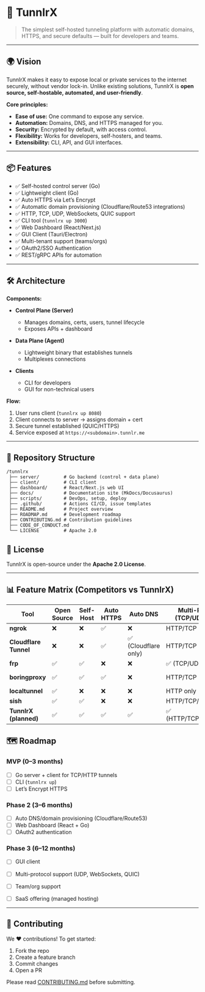 # 🚀 TunnlrX

> The simplest self-hosted tunneling platform with automatic domains, HTTPS, and secure defaults — built for developers and teams.

---

## 🌍 Vision

TunnlrX makes it easy to expose local or private services to the internet securely, without vendor lock-in. Unlike existing solutions, TunnlrX is **open source, self-hostable, automated, and user-friendly**.

**Core principles:**
- **Ease of use:** One command to expose any service.
- **Automation:** Domains, DNS, and HTTPS managed for you.
- **Security:** Encrypted by default, with access control.
- **Flexibility:** Works for developers, self-hosters, and teams.
- **Extensibility:** CLI, API, and GUI interfaces.

---

## 📦 Features

- ✅ Self-hosted control server (Go)
- ✅ Lightweight client (Go)
- ✅ Auto HTTPS via Let’s Encrypt
- ✅ Automatic domain provisioning (Cloudflare/Route53 integrations)
- ✅ HTTP, TCP, UDP, WebSockets, QUIC support
- ✅ CLI tool (`tunnlrx up 3000`)
- ✅ Web Dashboard (React/Next.js)
- ✅ GUI Client (Tauri/Electron)
- ✅ Multi-tenant support (teams/orgs)
- ✅ OAuth2/SSO Authentication
- ✅ REST/gRPC APIs for automation

---

## 🛠 Architecture

**Components:**

- **Control Plane (Server)**
  - Manages domains, certs, users, tunnel lifecycle
  - Exposes APIs + dashboard

- **Data Plane (Agent)**
  - Lightweight binary that establishes tunnels
  - Multiplexes connections

- **Clients**
  - CLI for developers
  - GUI for non-technical users

**Flow:**
1. User runs client (`tunnlrx up 8080`)
2. Client connects to server → assigns domain + cert
3. Secure tunnel established (QUIC/HTTPS)
4. Service exposed at `https://<subdomain>.tunnlr.me`

---


## 📂 Repository Structure

```
/tunnlrx
 ├── server/         # Go backend (control + data plane)
 ├── client/         # CLI client
 ├── dashboard/      # React/Next.js web UI
 ├── docs/           # Documentation site (MkDocs/Docusaurus)
 ├── scripts/        # DevOps, setup, deploy
 ├── .github/        # Actions CI/CD, issue templates
 ├── README.md       # Project overview
 ├── ROADMAP.md      # Development roadmap
 ├── CONTRIBUTING.md # Contribution guidelines
 ├── CODE_OF_CONDUCT.md
 └── LICENSE         # Apache 2.0
```
## 📜 License

TunnlrX is open-source under the **Apache 2.0 License**.

---

## 📊 Feature Matrix (Competitors vs TunnlrX)

| Tool              | Open Source | Self-Host | Auto HTTPS | Auto DNS | Multi-Protocol (TCP/UDP/QUIC) | GUI | API/Automation | Multi-Tenant |
|-------------------|-------------|-----------|-------------|----------|-------------------------------|-----|----------------|--------------|
| **ngrok**         | ❌          | ❌        | ✅          | ❌       | HTTP/TCP only                 | ❌  | Limited         | ✅ (paid)    |
| **Cloudflare Tunnel** | ❌     | ❌        | ✅          | ✅ (Cloudflare only) | HTTP/TCP | ❌ | Limited         | ✅ (Cloudflare account) |
| **frp**           | ✅          | ✅        | ❌          | ❌       | ✅ (TCP/UDP)                   | ❌  | Partial         | ❌           |
| **boringproxy**   | ✅          | ✅        | ✅          | ❌       | HTTP/TCP only                 | Web UI | ✅             | ❌           |
| **localtunnel**   | ✅          | ❌        | ❌          | ❌       | HTTP only                     | ❌  | ❌             | ❌           |
| **sish**          | ✅          | ✅        | ❌          | ❌       | HTTP/TCP/SSH                  | ❌  | Partial         | ❌           |
| **TunnlrX (planned)** | ✅     | ✅        | ✅          | ✅       | ✅ (HTTP/TCP/UDP/QUIC)        | ✅  | ✅             | ✅           |

## 🗺 Roadmap

### **MVP (0–3 months)**
- [ ] Go server + client for TCP/HTTP tunnels
- [ ] CLI (`tunnlrx up`)
- [ ] Let’s Encrypt HTTPS

### **Phase 2 (3–6 months)**
- [ ] Auto DNS/domain provisioning (Cloudflare/Route53)
- [ ] Web Dashboard (React + Go)
- [ ] OAuth2 authentication

### **Phase 3 (6–12 months)**
- [ ] GUI client
- [ ] Multi-protocol support (UDP, WebSockets, QUIC)
- [ ] Team/org support
- [ ] SaaS offering (managed hosting)


---
## 🤝 Contributing

We ❤️ contributions! To get started:

1. Fork the repo
2. Create a feature branch
3. Commit changes
4. Open a PR

Please read [CONTRIBUTING.md](./CONTRIBUTING.md) before submitting.


